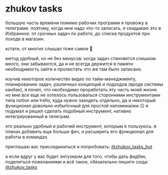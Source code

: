 # zhukov tasks

большую часть времени помимо рабочих программ я провожу в телеграме. поэтому, когда мне надо что-то записать, я скидываю это в Избранное. от срочных задач по работе, до списка продуктов при походе в магазин. 

кстати, от многих слышал тоже самое 🤔

метод удобный, но не без минусов: когда задач становится слишком много, они забываются, да и не всегда держится в памяти необходимость зайти и пролистать что же там было записано.

изучив некоторое количество видео по тайм-менеджменту, планированию задач, различных концепций и подходов (вроде системы канбан), я понял, что необходимо проработать эту часть моей жизни. но мне все еще не хотелось пользоваться сторонними инструментами типа notion или trello, куда нужно заходить отдельно, да и некоторый функционал довольно избыточный для простой напоминалки 😐 
я подумал и решил сделать подобный инструмент, нативно интегрированный в телеграм.

это реально удобный и рабочий инструмент, которым я пользуюсь. в планах добавить еще больше фич, и расширить его функционал для работы в командах.


приглашаю вас присоединиться и попробовать: [@zhukov_tasks_bot](https://t.me/zhukov_tasks_bot)

а если вдруг у вас будет энтузиазм для того, чтобы дать фидбек, поделиться пожеланиями и всё такое, обязательно пишите сюда: [@zhukov_tasks](https://t.me/zhukov_tasks)
